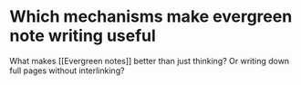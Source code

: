 # Which mechanisms make evergreen note writing useful
What makes [[Evergreen notes]] better than just thinking? Or writing down full pages without interlinking?

<!-- #Life -->

<!-- {BearID:02296391-6CDC-45D7-A8F8-298D8CC61BC1-15756-0000130493156383} -->
